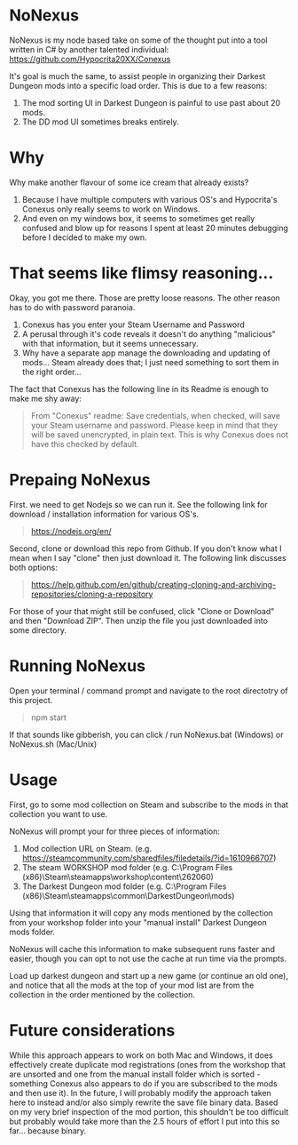 # NoNexus

NoNexus is my node based take on some of the thought put into a tool written in C# by another talented individual: https://github.com/Hypocrita20XX/Conexus

It's goal is much the same, to assist people in organizing their Darkest Dungeon mods into a specific load order. This is due to a few reasons:
1. The mod sorting UI in Darkest Dungeon is painful to use past about 20 mods.
2. The DD mod UI sometimes breaks entirely.

# Why

Why make another flavour of some ice cream that already exists? 

1. Because I have multiple computers with various OS's and Hypocrita's Conexus only really seems to work on Windows. 
2. And even on my windows box, it seems to sometimes get really confused and blow up for reasons I spent at least 20 minutes debugging before I decided to make my own.

# That seems like flimsy reasoning...

Okay, you got me there. Those are pretty loose reasons. The other reason has to do with password paranoia.

1. Conexus has you enter your Steam Username and Password
2. A perusal through it's code reveals it doesn't do anything "malicious" with that information, but it seems unnecessary.
3. Why have a separate app manage the downloading and updating of mods... Steam already does that; I just need something to sort them in the right order...

The fact that Conexus has the following line in its Readme is enough to make me shy away:

> From "Conexus" readme:
> Save credentials, when checked, will save your Steam username and password. Please keep in mind that they will be saved unencrypted, in plain text. This is why Conexus does not have this checked by default.

# Prepaing NoNexus

First. we need to get Nodejs so we can run it. See the following link for download / installation information for various OS's.
 > https://nodejs.org/en/

Second, clone or download this repo from Github. If you don't know what I mean when I say "clone" then just download it. The following link discusses both options:
>https://help.github.com/en/github/creating-cloning-and-archiving-repositories/cloning-a-repository

For those of your that might still be confused, click "Clone or Download" and then "Download ZIP". Then unzip the file you just downloaded into some directory.

# Running NoNexus

Open your terminal / command prompt and navigate to the root directotry of this project.
> npm start

If that sounds like gibberish, you can click / run NoNexus.bat (Windows) or NoNexus.sh (Mac/Unix)

# Usage

First, go to some mod collection on Steam and subscribe to the mods in that collection you want to use.

NoNexus will prompt your for three pieces of information:
1. Mod collection URL on Steam. (e.g. https://steamcommunity.com/sharedfiles/filedetails/?id=1610966707)
2. The steam WORKSHOP mod folder (e.g. C:\Program Files (x86)\Steam\steamapps\workshop\content\262060)
3. The Darkest Dungeon mod folder (e.g. C:\Program Files (x86)\Steam\steamapps\common\DarkestDungeon\mods)

Using that information it will copy any mods mentioned by the collection from your workshop folder into your "manual install" Darkest Dungeon mods folder.

NoNexus will cache this information to make subsequent runs faster and easier, though you can opt to not use the cache at run time via the prompts.

Load up darkest dungeon and start up a new game (or continue an old one), and notice that all the mods at the top of your mod list are from the collection in the order mentioned by the collection.

# Future considerations

While this approach appears to work on both Mac and Windows, it does effectively create duplicate mod registrations (ones from the workshop that are unsorted and one from the manual install folder which is sorted - something Conexus also appears to do if you are subscribed to the mods and then use it). In the future, I will probably modify the approach taken here to instead and/or also simply rewrite the save file binary data. Based on my very brief inspection of the mod portion, this shouldn't be too difficult but probably would take more than the 2.5 hours of effort I put into this so far... because binary.

